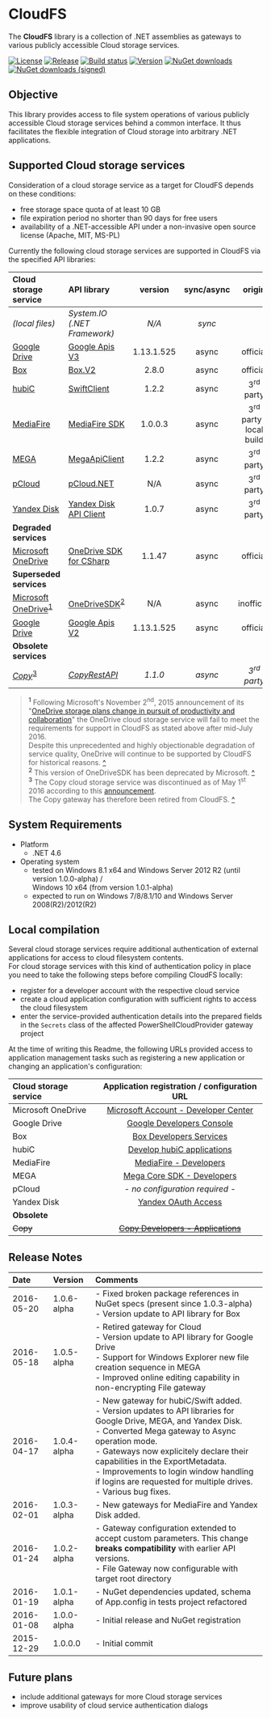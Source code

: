 # CloudFS
The **CloudFS** library is a collection of .NET assemblies as gateways to various publicly accessible Cloud storage services.

[![License](https://img.shields.io/github/license/mashape/apistatus.svg)](https://github.com/viciousviper/CloudFS/blob/master/LICENSE.md)
[![Release](https://img.shields.io/github/tag/viciousviper/CloudFS.svg)](https://github.com/viciousviper/CloudFS/releases)
[![Build status](https://ci.appveyor.com/api/projects/status/wjyq2wugi651ut0x/branch/master?svg=true)](https://ci.appveyor.com/project/viciousviper/cloudfs)
[![Version](https://img.shields.io/nuget/v/CloudFS.svg)](https://www.nuget.org/packages/CloudFS)
[![NuGet downloads](https://img.shields.io/nuget/dt/CloudFS.svg)](https://www.nuget.org/packages/CloudFS)
[![NuGet downloads (signed)](https://img.shields.io/nuget/dt/CloudFS-Signed.svg)](https://www.nuget.org/packages/CloudFS-Signed)

## Objective

This library provides access to file system operations of various publicly accessible Cloud storage services behind a common interface. It thus facilitates the flexible integration of Cloud storage into arbitrary .NET applications.

## Supported Cloud storage services

Consideration of a cloud storage service as a target for CloudFS depends on these conditions:

- free storage space quota of at least 10 GB
- file expiration period no shorter than 90 days for free users
- availability of a .NET-accessible API under a non-invasive open source license (Apache, MIT, MS-PL)

Currently the following cloud storage services are supported in CloudFS via the specified API libraries:

| Cloud storage service                                            | API library                                                             | version    | sync/async | origin    | status |
| :--------------------------------------------------------------- | :---------------------------------------------------------------------- | :--------: | :--------: | :-------: | :----: |
| *(local files)*                                                  | *System.IO (.NET Framework)*                                            | *N/A*      | *sync*     |           | stable |
| [Google Drive](https://drive.google.com/ "Google Drive")         | [Google Apis V3](https://github.com/google/google-api-dotnet-client)    | 1.13.1.525 | async      | official  | stable |
| [Box](https://app.box.com/ "Box")                                | [Box.V2](https://github.com/box/box-windows-sdk-v2)                     | 2.8.0      | async      | official  | stable |
| [hubiC](https://hubic.com/ "hubiC")                              | [SwiftClient](https://github.com/vtfuture/SwiftClient)                  | 1.2.2      | async      | 3<sup>rd</sup> party | stable |
| [MediaFire](https://www.mediafire.com "MediaFire")               | [MediaFire SDK](https://github.com/MediaFire/mediafire-csharp-open-sdk) | 1.0.0.3    | async      | 3<sup>rd</sup> party / local build | experimental |
| [MEGA](https://mega.co.nz/ "MEGA")                               | [MegaApiClient](https://github.com/gpailler/MegaApiClient)              | 1.2.2      | async      | 3<sup>rd</sup> party | stable |
| [pCloud](https://www.pcloud.com/ "pCloud")                       | [pCloud.NET](https://github.com/nirinchev/pCloud.NET)                   | N/A        | async      | 3<sup>rd</sup> party | stable |
| [Yandex Disk](https://disk.yandex.com/client/disk "Yandex Disk") | [Yandex Disk API Client](https://github.com/raidenyn/yandexdisk.client) | 1.0.7      | async      | 3<sup>rd</sup> party | stable |
| **Degraded services**                                            |
| [Microsoft OneDrive](https://onedrive.live.com/ "OneDrive")      | [OneDrive SDK for CSharp](https://github.com/OneDrive/onedrive-sdk-csharp) | 1.1.47     | async      | official  | stable |
| **Superseded services**                                            |
| [Microsoft OneDrive](https://onedrive.live.com/ "OneDrive-Legacy")<sup id="a1">[1](#f1)</sup> | [OneDriveSDK](https://github.com/OneDrive/onedrive-explorer-win)<sup id="a2">[2](#f2)</sup> | N/A        | async      | inofficial  | obsolete |
| [Google Drive](https://drive.google.com/ "Google Drive V2")      | [Google Apis V2](https://github.com/google/google-api-dotnet-client)    | 1.13.1.525 | async      | official  | stable |
| **Obsolete services**                                            |
| *[Copy](https://www.copy.com/ "Copy")*<sup id="a3">[3](#f3)</sup> | *[CopyRestAPI](https://github.com/saguiitay/CopyRestAPI)*              | *1.1.0*    | *async*    | *3<sup>rd</sup> party* | *retired* |

> <sup><b id="f1">1</b></sup> Following Microsoft's November 2<sup>nd</sup>, 2015 announcement of its "[OneDrive storage plans change in pursuit of productivity and collaboration](https://blog.onedrive.com/onedrive_changes/)" the OneDrive cloud storage service will fail to meet the requirements for support in CloudFS as stated above after mid-July 2016.<br/> Despite this unprecedented and highly objectionable degradation of service quality, OneDrive will continue to be supported by CloudFS for historical reasons. [^](#a1)<br/>
> <sup><b id="f2">2</b></sup> This version of OneDriveSDK has been deprecated by Microsoft. [^](#a2)<br/>
> <sup><b id="f3">3</b></sup> The Copy cloud storage service was discontinued as of May 1<sup>st</sup> 2016 according to this [announcement](https://www.copy.com/page/home;cs_login:login;;section:plans).<br/>The Copy gateway has therefore been retired from CloudFS. [^](#a3)<br/>


## System Requirements

- Platform
  - .NET 4.6
- Operating system
  - tested on Windows 8.1 x64 and Windows Server 2012 R2 (until version 1.0.0-alpha) /<br/>Windows 10 x64 (from version 1.0.1-alpha)
  - expected to run on Windows 7/8/8.1/10 and Windows Server 2008(R2)/2012(R2)

## Local compilation

Several cloud storage services require additional authentication of external applications for access to cloud filesystem contents.<br/>For cloud storage services with this kind of authentication policy in place you need to take the following steps before compiling CloudFS locally:

- register for a developer account with the respective cloud service
- create a cloud application configuration with sufficient rights to access the cloud filesystem
- enter the service-provided authentication details into the prepared fields in the `Secrets` class of the affected PowerShellCloudProvider gateway project

At the time of writing this Readme, the following URLs provided access to application management tasks such as registering a new application or changing an application's configuration:

| Cloud storage service | Application registration / configuration URL           |
| :-------------------- | :----------------------------------------------------: |
| Microsoft OneDrive    | [Microsoft Account - Developer Center](https://account.live.com/developers/applications/index) |
| Google Drive          | [Google Developers Console](https://console.developers.google.com) |
| Box                   | [Box Developers Services](https://app.box.com/developers/services/edit/) |
| hubiC                 | [Develop hubiC applications](https://hubic.com/home/browser/developers/) |
| MediaFire             | [MediaFire - Developers](https://www.mediafire.com/index.php#settings/applications) |
| MEGA                  | [Mega Core SDK - Developers](https://mega.nz/#sdk)     |
| pCloud                | *- no configuration required -*                        |
| Yandex Disk           | [Yandex OAuth Access](https://oauth.yandex.com/)       |
| **Obsolete**          |                                                        |
| <del>Copy</del>       | <del>[Copy Developers - Applications]()</del>          |

## Release Notes

| Date       | Version     | Comments                                                                       |
| :--------- | :---------- | :----------------------------------------------------------------------------- |
| 2016-05-20 | 1.0.6-alpha | - Fixed broken package references in NuGet specs (present since 1.0.3-alpha)<br/>- Version update to API library for Box |
| 2016-05-18 | 1.0.5-alpha | - Retired gateway for Cloud<br/>- Version update to API library for Google Drive<br/>- Support for Windows Explorer new file creation sequence in MEGA<br/>- Improved online editing capability in non-encrypting File gateway
| 2016-04-17 | 1.0.4-alpha | - New gateway for hubiC/Swift added.<br/>- Version updates to API libraries for Google Drive, MEGA, and Yandex Disk.<br/>- Converted Mega gateway to Async operation mode.<br/>- Gateways now explicitely declare their capabilities in the ExportMetadata.<br/>- Improvements to login window handling if logins are requested for multiple drives.<br/>- Various bug fixes. |
| 2016-02-01 | 1.0.3-alpha | - New gateways for MediaFire and Yandex Disk added.                            |
| 2016-01-24 | 1.0.2-alpha | - Gateway configuration extended to accept custom parameters. This change **breaks compatibility** with earlier API versions.<br/>- File Gateway now configurable with target root directory |
| 2016-01-19 | 1.0.1-alpha | - NuGet dependencies updated, schema of App.config in tests project refactored |
| 2016-01-08 | 1.0.0-alpha | - Initial release and NuGet registration                                       |
| 2015-12-29 | 1.0.0.0     | - Initial commit                                                               |

## Future plans

- include additional gateways for more Cloud storage services
- improve usability of cloud service authentication dialogs